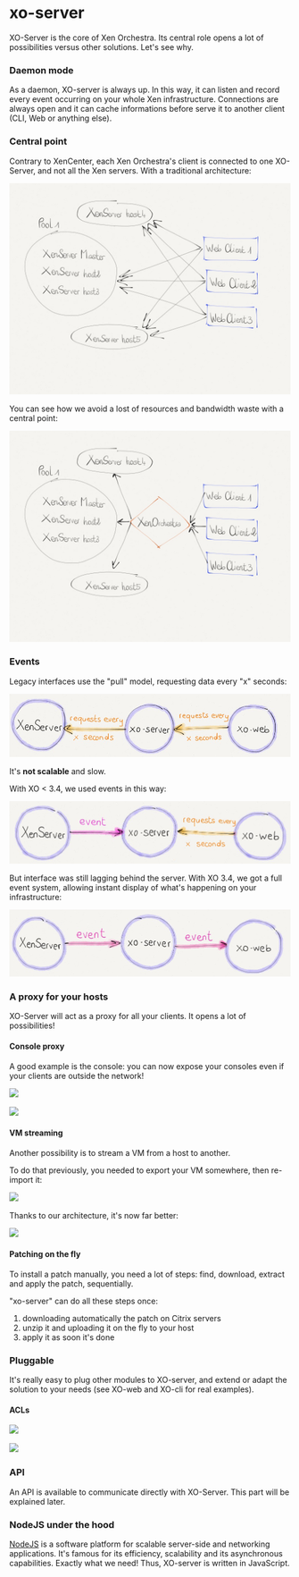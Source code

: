 # xo-server

XO-Server is the core of Xen Orchestra. Its central role opens a lot of possibilities versus other solutions. Let's see why.

### Daemon mode

As a daemon, XO-server is always up. In this way, it can listen and record every event occurring on your whole Xen infrastructure. Connections are always open and it can cache informations before serve it to another client (CLI, Web or anything else).

### Central point

Contrary to XenCenter, each Xen Orchestra's client is connected to one XO-Server, and not all the Xen servers. With a traditional architecture:

![](../assets/without-xo.jpg)

You can see how we avoid a lost of resources and bandwidth waste with a central point:

![](../assets/with-xo.jpg)

### Events

Legacy interfaces use the "pull" model, requesting data every "x" seconds:

![](../assets/noevent.jpg)

It's **not scalable** and slow.

With XO < 3.4, we used events in this way:

![](../assets/semievent.jpg)

But interface was still lagging behind the server. With XO 3.4, we got a full event system, allowing instant display of what's happening on your infrastructure:

![](../assets/fullevent.jpg)

### A proxy for your hosts

XO-Server will act as a proxy for all your clients. It opens a lot of possibilities!

#### Console proxy

A good example is the console: you can now expose your consoles even if your clients are outside the network!

![](https://xen-orchestra.com/blog/content/images/2015/03/console_before.png)

![](https://xen-orchestra.com/blog/content/images/2015/03/console_after.png)

#### VM streaming

Another possibility is to stream a VM from a host to another.

To do that previously, you needed to export your VM somewhere, then re-import it:

![](https://xen-orchestra.com/blog/content/images/2015/10/oldsolution.png)

Thanks to our architecture, it's now far better:

![](https://xen-orchestra.com/blog/content/images/2015/10/newsolution.png)


#### Patching on the fly

To install a patch manually, you need a lot of steps: find, download, extract and apply the patch, sequentially.

"xo-server" can do all these steps once:

1. downloading automatically the patch on Citrix servers
2. unzip it and uploading it on the fly to your host
3. apply it as soon it's done


### Pluggable

It's really easy to plug other modules to XO-server, and extend or adapt the solution to your needs (see XO-web and XO-cli for real examples).

#### ACLs

![](https://xen-orchestra.com/blog/content/images/2014/Aug/ldap.jpg)

![](https://xen-orchestra.com/blog/content/images/2014/Aug/permissions.jpg)

### API

An API is available to communicate directly with XO-Server. This part will be explained later.

### NodeJS under the hood

[NodeJS](https://en.wikipedia.org/wiki/Nodejs) is a software platform for scalable server-side and networking applications. It's famous for its efficiency, scalability and its asynchronous capabilities. Exactly what we need! Thus, XO-server is written in JavaScript.
